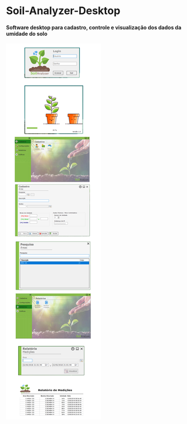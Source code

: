 # Soil-Analyzer-Desktop
 #### Software desktop para cadastro, controle e visualização dos dados da umidade do solo

![alt text](https://github.com/devfelipesouza/Soil-Analyzer-Desktop/blob/main/Solo%20Imagens/git/imagens.png?raw=true)

